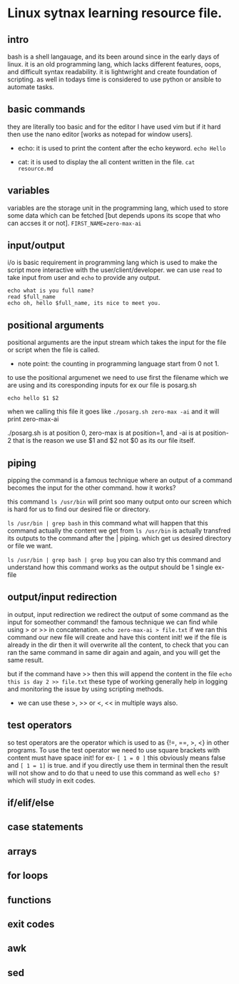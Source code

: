 # Linux sytnax learning resource file.

## intro
bash is a shell langauage, and its been around since in the early days of linux. it is an old programming lang, which lacks different features, oops, and difficult syntax readability. it is lightwright and create foundation of scripting. as well in todays time is considered to use python or ansible to automate tasks.

## basic commands
they are literally too basic and for the editor I have used vim but if it hard then use the nano editor [works as notepad for window users].

- echo: it is used to print the content after the echo keyword.
`echo Hello`

- cat: it is used to display the all content written in the file.
`cat resource.md`

## variables
variables are the storage unit in the programming lang, which used to store some data which can be fetched [but depends upons its scope that who can accses it or not].
`FIRST_NAME=zero-max-ai`

## input/output
i/o is basic requirement in programming lang which is used to make the script more interactive with the user/client/developer. we can use `read` to take input from user and `echo` to provide any output.
```
echo what is you full name?
read $full_name
echo oh, hello $full_name, its nice to meet you.
```

## positional arguments
positional arguments are the input stream which takes the input for the file or script when the file is called.
- note point: the counting in programming language start from 0 not 1.

to use the positional argumenet we need to use first the filename which we are using and its coresponding inputs
for ex our file is posarg.sh
```
echo hello $1 $2
```
when we calling this file it goes like `./posarg.sh zero-max -ai`
and it will print zero-max-ai

./posarg.sh is at position 0, zero-max is at position=1, and -ai is at position-2 that is the reason we use $1 and $2 not $0 as its our file itself.

## piping
pipping the command is a famous technique where an output of a command becomes the input for the other command. how it works?

this command `ls /usr/bin` will print soo many output onto our screen which is hard for us to find our desired file or directory.

`ls /usr/bin | grep bash`
in this command what will happen that this command actually the content we get from `ls /usr/bin` is actually transfred its outputs to the command after the | piping. which get us desired directory or file we want.

`ls /usr/bin | grep bash | grep bug`
you can also try this command and understand how this command works as the output should be 1 single ex-file 

## output/input redirection
in output, input redirection we redirect the output of some command as the input for someother command!
the famous technique we can find while using > or >> in concatenation.
`echo zero-max-ai > file.txt`
if we ran this command our new file will create and have this content init! we if the file is already in the dir then it will overwrite all the content, to check that you can ran the same command in same dir again and again, and you will get the same result.

but if the command have >> then this will append the content in the file
`echo this is day 2 >> file.txt`
these type of working generally help in logging and monitoring the issue by using scripting methods.

- we can use these >, >> or <, << in multiple ways also.

## test operators
so test operators are the operator which is used to as {!=, ==, >, <} in other programs. To use the test operator we need to use square brackets with content must have space init! for ex-
`[ 1 = 0 ]` this obviously means false and `[ 1 = 1]` is true.
and if you directly use them in terminal then the result will not show and to do that u need to use this command as well `echo $?` which will study in exit codes.

## if/elif/else

## case statements

## arrays

## for loops

## functions

## exit codes

## awk

## sed
